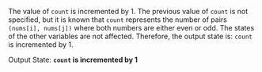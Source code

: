 The value of `count` is incremented by 1. The previous value of `count` is not specified, but it is known that `count` represents the number of pairs `(nums[i], nums[j])` where both numbers are either even or odd. The states of the other variables are not affected. Therefore, the output state is: `count` is incremented by 1.

Output State: **`count` is incremented by 1**